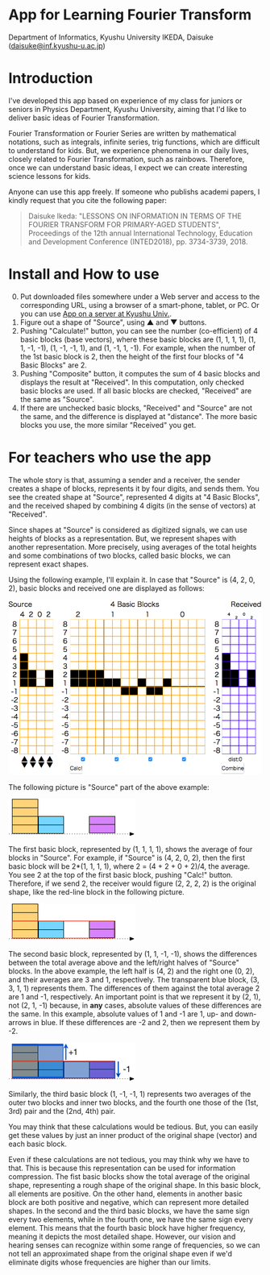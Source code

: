 App for Learning Fourier Transform
===============
Department of Informatics, Kyushu University 
IKEDA, Daisuke (daisuke@inf.kyushu-u.ac.jp)

# Introduction
I've developed this app based on experience of my class for
juniors or seniors in Physics Department, Kyushu University,
aiming that I'd like to deliver basic ideas of Fourier Transformation.

Fourier Transformation or Fourier Series are written by mathematical notations,
such as integrals, infinite series, trig functions,
which are difficult to understand for kids.
But, we experience  phenomena in our daily lives, closely related to Fourier Transformation,  such as rainbows. 
Therefore, once we can understand basic ideas, I expect we can create interesting
science lessons for kids.

Anyone can use this app freely. If someone who publishs academi papers, I kindly request that you cite the following paper:
> Daisuke Ikeda: "LESSONS ON INFORMATION IN TERMS OF THE FOURIER TRANSFORM FOR PRIMARY-AGED STUDENTS", Proceedings of the 12th annual International Technology, Education and Development Conference (INTED2018), pp. 3734-3739, 2018.

# Install and How to use
0. Put downloaded files somewhere under a Web server and access to the corresponding URL, using a browser of a smart-phone, tablet, or PC. Or you can use [App on a server at Kyushu Univ.](https://rebrand.ly/486fe).
1. Figure out a shape of "Source", using ▲ and ▼ buttons.
2. Pushing "Calculate!" button, you can see the number (co-efficient) of 4 basic blocks (base vectors), where these basic blocks are (1, 1, 1, 1), (1, 1, -1, -1), (1, -1, -1, 1), and (1, -1, 1, -1). For example, when the number of the 1st basic block is 2, then the height of the first four blocks of "4 Basic Blocks" are 2.
3. Pushing "Composite" button, it computes the sum of 4 basic blocks and displays the result at "Received". In this computation, only checked basic blocks are used. If all basic blocks are checked, "Received" are the same as "Source".
4. If there are unchecked basic blocks, "Received" and "Source" are not the same, and the difference is displayed at "distance". The more basic blocks you use, the more similar "Received" you get.

# For teachers who use the app
The whole story is that, assuming a sender and a receiver, the sender creates a shape of blocks, represents it by four digits, and sends them. You see the created shape at "Source", represented 4 digits at "4 Basic Blocks", and the received shaped by combining 4 digits (in the sense of vectors) at "Received".

Since shapes at "Source" is considered as digitized signals, we can use heights of blocks as a representation. But, we represent shapes with another representation. More precisely, using averages of the total heights and some combinations of two blocks, called basic blocks, we can represent exact shapes.

Using the following example, I'll explain it. In case that "Source" is (4, 2, 0, 2), basic blocks and received one are displayed as follows:

![Example: dump](img/example.png)

The following picture is "Source" part of the above example:

![Example: (4, 2, 0, 2)](img/example4202.png)

The first basic block, represented by (1, 1, 1, 1), shows the average of four blocks in "Source". For example, if "Source" is (4, 2, 0, 2), then the first basic block will be 2*(1, 1, 1, 1), where 2 = (4 + 2 + 0 + 2)/4, the average. You see 2 at the top of the first basic block, pushing "Calc!" button. Therefore, if we send 2, the receiver would figure (2, 2, 2, 2) is the original shape, like the red-line block in the following picture.

![Example：(4, 2, 0, 2) and the total average](img/example4202avg.png)

The second basic block, represented by (1, 1, -1, -1), shows the differences between the total average above and the left/right halves of "Source" blocks. In the above example, the left half is (4, 2) and the right one (0, 2), and their averages are 3 and 1, respectively. The transparent blue block, (3, 3, 1, 1) represents them. The differences of them against the total average 2 are 1 and -1, respectively. An important point is that we represent it by (2, 1), not (2, 1, -1) because, in **any** cases, absolute values of these differences are the same. In this example, absolute values of 1 and -1 are 1, up- and down-arrows in blue. If these differences are -2 and 2, then we represent them by -2.

![Example: averages of left and right halves of (4, 2, 0, 2)](img/example4202_2avgs.png)

Similarly, the third basic block (1, -1, -1, 1) represents two averages of the outer two blocks and inner two blocks, and the fourth one those of the (1st, 3rd) pair and the (2nd, 4th) pair.

You may think that these calculations would be tedious. But, you can easily get these values by just an inner product of the original shape (vector) and each basic block.

Even if these calculations are not tedious, you may think why we have to that. This is because this representation can be used for information compression. The fist basic blocks show the total average of the original shape, representing a rough shape of the original shape. In this basic block, all elements are positive. On the other hand, elements in another basic block are both positive and negative, which can represent more detailed shapes. In the second and the third basic blocks, we have the same sign every two elements, while in the fourth one, we have the same sign every element. This means that the fourth basic block have higher frequency, meaning it depicts the most detailed shape. However, our vision and hearing senses can recognize within some range of frequencies, so we can not tell an approximated shape from the original shape even if we'd eliminate digits whose frequencies are higher than our limits.
